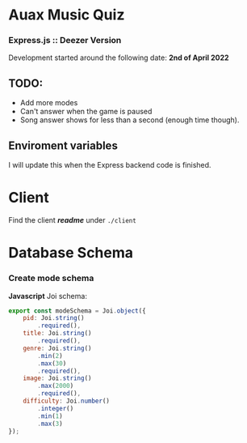# Auax Music Quiz

### Express.js :: Deezer Version

Development started around the following date: **2nd of April 2022**

## TODO:

* Add more modes
* Can't answer when the game is paused
* Song answer shows for less than a second (enough time though).

## Enviroment variables

I will update this when the Express backend code is finished.

# Client

Find the client ***readme*** under `./client`

# Database Schema

### Create mode schema

**Javascript** Joi schema:

```js
export const modeSchema = Joi.object({
    pid: Joi.string()
        .required(),
    title: Joi.string()
        .required(),
    genre: Joi.string()
        .min(2)
        .max(30)
        .required(),
    image: Joi.string()
        .max(2000)
        .required(),
    difficulty: Joi.number()
        .integer()
        .min(1)
        .max(3)
});
```
